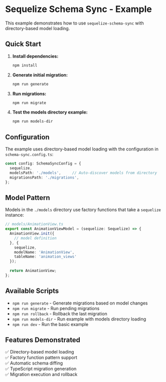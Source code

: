 # Sequelize Schema Sync - Example

This example demonstrates how to use `sequelize-schema-sync` with directory-based model loading.

## Quick Start

1. **Install dependencies:**
   ```bash
   npm install
   ```

2. **Generate initial migration:**
   ```bash
   npm run generate
   ```

3. **Run migrations:**
   ```bash
   npm run migrate
   ```

4. **Test the models directory example:**
   ```bash
   npm run models-dir
   ```

## Configuration

The example uses directory-based model loading with the configuration in `schema-sync.config.ts`:

```typescript
const config: SchemaSyncConfig = {
  sequelize,
  modelsPath: './models',     // Auto-discover models from directory
  migrationsPath: './migrations',
};
```

## Model Pattern

Models in the `./models` directory use factory functions that take a `sequelize` instance:

```typescript
// models/AnimationView.ts
export const AnimationViewModel = (sequelize: Sequelize) => {
  AnimationView.init({
    // model definition
  }, {
    sequelize,
    modelName: 'AnimationView',
    tableName: 'animation_views'
  });
  
  return AnimationView;
};
```

## Available Scripts

- `npm run generate` - Generate migrations based on model changes
- `npm run migrate` - Run pending migrations  
- `npm run rollback` - Rollback the last migration
- `npm run models-dir` - Run example with models directory loading
- `npm run dev` - Run the basic example

## Features Demonstrated

✅ Directory-based model loading  
✅ Factory function pattern support  
✅ Automatic schema diffing  
✅ TypeScript migration generation  
✅ Migration execution and rollback